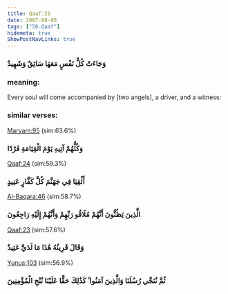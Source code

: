 ```yaml
---
title: Qaaf:21
date: 2007-08-06
tags: ["50.Qaaf"]
hidemeta: true 
ShowPostNavLinks: true 
---
```

### وَجَاءَتْ كُلُّ نَفْسٍ مَعَهَا سَائِقٌ وَشَهِيدٌ
### meaning: 
Every soul will come accompanied by [two angels], a driver, and a witness:
### similar verses: 

[Maryam:95](/19/95) (sim:63.6%)

### وَكُلُّهُمْ آتِيهِ يَوْمَ الْقِيَامَةِ فَرْدًا

[Qaaf:24](/50/24) (sim:59.3%)

### أَلْقِيَا فِي جَهَنَّمَ كُلَّ كَفَّارٍ عَنِيدٍ

[Al-Baqara:46](/2/46) (sim:58.7%)

### الَّذِينَ يَظُنُّونَ أَنَّهُمْ مُلَاقُو رَبِّهِمْ وَأَنَّهُمْ إِلَيْهِ رَاجِعُونَ

[Qaaf:23](/50/23) (sim:57.6%)

### وَقَالَ قَرِينُهُ هَٰذَا مَا لَدَيَّ عَتِيدٌ

[Yunus:103](/10/103) (sim:56.9%)

### ثُمَّ نُنَجِّي رُسُلَنَا وَالَّذِينَ آمَنُوا ۚ كَذَٰلِكَ حَقًّا عَلَيْنَا نُنْجِ الْمُؤْمِنِينَ
